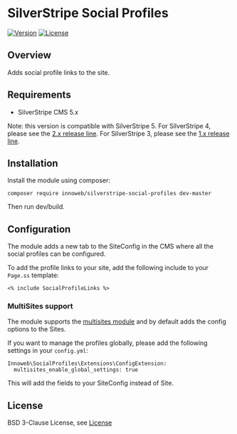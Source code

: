 # SilverStripe Social Profiles

[![Version](http://img.shields.io/packagist/v/innoweb/silverstripe-social-profiles.svg?style=flat-square)](https://packagist.org/packages/innoweb/silverstripe-social-profiles)
[![License](http://img.shields.io/packagist/l/innoweb/silverstripe-social-profiles.svg?style=flat-square)](license.md)

## Overview

Adds social profile links to the site.

## Requirements

* SilverStripe CMS 5.x

Note: this version is compatible with SilverStripe 5.
For SilverStripe 4, please see the [2.x release line](https://github.com/xini/silverstripe-social-profiles/tree/2).
For SilverStripe 3, please see the [1.x release line](https://github.com/xini/silverstripe-social-profiles/tree/1.0).

## Installation

Install the module using composer:
```
composer require innoweb/silverstripe-social-profiles dev-master
```

Then run dev/build.

## Configuration

The module adds a new tab to the SiteConfig in the CMS where all the social profiles can be configured. 

To add the profile links to your site, add the following include to your `Page.ss` template:

```
<% include SocialProfileLinks %>
```

### MultiSites support

The module supports the [multisites module](https://github.com/silverstripe-australia/silverstripe-multisites) and by default adds the config options to the Sites.

If you want to manage the profiles globally, please add the following settings in your `config.yml`:

```
Innoweb\SocialProfiles\Extensions\ConfigExtension:
  multisites_enable_global_settings: true
``` 

This will add the fields to your SiteConfig instead of Site. 

## License

BSD 3-Clause License, see [License](license.md)
